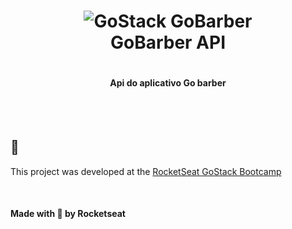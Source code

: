 <h1 align="center">
  <img alt='GoStack GoBarber' src='https://camo.githubusercontent.com/d1c64f218723a553f9f38bed77b485c0e172cb0c/68747470733a2f2f7265732e636c6f7564696e6172792e636f6d2f6c756b656d6f72616c65732f696d6167652f75706c6f61642f76313536343533333035312f726561646d655f6c6f676f732f676f6261726265725f6867356464782e706e67' />
  <br>
  GoBarber API
<h1>

<h4 align='center'>
  Api do aplicativo Go barber
</h4>

<br>
<br>

## :rocket:

This project was developed at the [RocketSeat GoStack Bootcamp](https://rocketseat.com.br/bootcamp)

<br>
<h4>
Made with 💜️ by Rocketseat
</h4>
